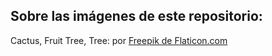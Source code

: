## Sobre las imágenes de este repositorio:

Cactus, Fruit Tree, Tree: por [Freepik de Flaticon.com](https://www.flaticon.com/authors/freepik)